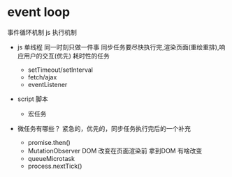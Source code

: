 # event loop 

事件循环机制  js 执行机制

- js 单线程
  同一时刻只做一件事
  同步任务要尽快执行完,渲染页面(重绘重排),响应用户的交互(优先)
  耗时性的任务
  - setTimeout/setInterval
  - fetch/ajax
  - eventListener
- script 脚本
  - 宏任务
  
- 微任务有哪些？
  紧急的，优先的，同步任务执行完后的一个补充
  - promise.then()
  - MutationObserver
    DOM 改变在页面渲染前 拿到DOM 有啥改变
  - queueMicrotask
  - process.nextTick()
